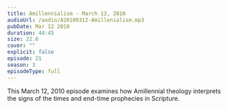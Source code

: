 ```yaml
---
title: Amillennialism - March 12, 2010
audioUrl: /audio/A20100312-Amillenialism.mp3
pubDate: Mar 12 2010
duration: 44:45
size: 22.6
cover: ""
explicit: false
episode: 21
season: 3
episodeType: full
---
```


This March 12, 2010 episode examines how Amillennial theology interprets the signs of the times and end-time prophecies in Scripture.
